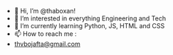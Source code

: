 - 👋 Hi, I’m @thaboxan!
- 👀 I’m interested in everything Engineering and Tech
- 🌱 I’m currently learning Python, JS, HTML and CSS
- 📫 How to reach me :
- thvbojafta@gmail.com

<!---
thaboxan/thaboxan is a ✨ special ✨ repository because its `README.md` (this file) appears on your GitHub profile.
You can click the Preview link to take a look at your changes.
--->
